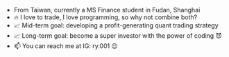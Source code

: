 - From Taiwan, currently a MS Finance student in Fudan, Shanghai
- 🔥 I love to trade, I love programming, so why not combine both?
- 📈 Mid-term goal: developing a profit-generating quant trading strategy
- 📈 Long-term goal: become a super investor with the power of coding 😈
- 📫 You can reach me at IG: ry.001 😉

<!---
ryk001/ryk001 is a ✨ special ✨ repository because its `README.md` (this file) appears on your GitHub profile.
You can click the Preview link to take a look at your changes.
--->
